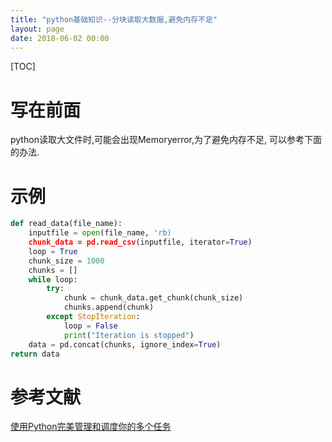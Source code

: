 ```yaml
---
title: "python基础知识--分块读取大数据,避免内存不足"
layout: page
date: 2018-06-02 00:00
---
```

[TOC]

# 写在前面
python读取大文件时,可能会出现Memoryerror,为了避免内存不足, 可以参考下面的办法.
# 示例
```python
def read_data(file_name):
    inputfile = open(file_name, 'rb)
    chunk_data = pd.read_csv(inputfile, iterator=True)
    loop = True
    chunk_size = 1000
    chunks = []
    while loop:
        try:
            chunk = chunk_data.get_chunk(chunk_size)
            chunks.append(chunk)
        except StopIteration:
            loop = False
            print("Iteration is stopped")
    data = pd.concat(chunks, ignore_index=True)
return data
```



# 参考文献
[使用Python完美管理和调度你的多个任务](https://blog.csdn.net/oh5W6HinUg43JvRhhB/article/details/78589009)